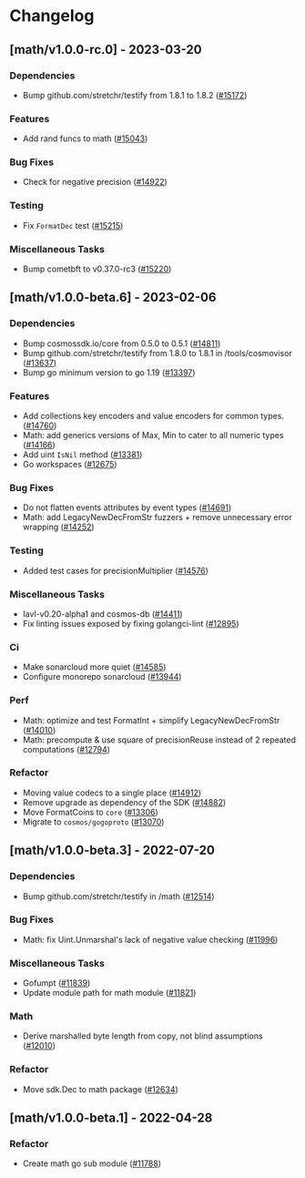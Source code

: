 <!--
Guiding Principles:

Changelogs are for humans, not machines.
There should be an entry for every single version.
The same types of changes should be grouped.
Versions and sections should be linkable.
The latest version comes first.
The release date of each version is displayed.
Mention whether you follow Semantic Versioning.

Usage:

Changelog entries are generated by git cliff ref: https://github.com/orhun/git-cliff
This can be run using "make changelog module=path/to/submodule tag=vx.y.z"

Each commit should be conventional, the following message groups are supported.

* feat: A new feature
* fix: A bug fix
* docs: Documentation only changes
* style: Changes that do not affect the meaning of the code (white-space, formatting, missing semi-colons, etc)
* refactor: A code change that neither fixes a bug nor adds a feature
* perf: A code change that improves performance
* test: Adding missing tests or correcting existing tests
* build: Changes that affect the build system or external dependencies (example scopes: go, npm)
* ci: Changes to our CI configuration files and scripts (example scopes: GH Actions)
* chore: Other changes that don't modify src or test files
* revert: Reverts a previous commit

When a change is made that affects the API or state machine, the commit message prefix should be suffixed with `!`.

Ref: https://github.com/commitizen/conventional-commit-types/blob/v3.0.0/index.json
-->

# Changelog

## [math/v1.0.0-rc.0] - 2023-03-20

### Dependencies

* Bump github.com/stretchr/testify from 1.8.1 to 1.8.2 ([#15172](https://github.com/cosmos/cosmos-sdk/issues/15172))

### Features

* Add rand funcs to math ([#15043](https://github.com/cosmos/cosmos-sdk/issues/15043))

### Bug Fixes

* Check for negative precision ([#14922](https://github.com/cosmos/cosmos-sdk/issues/14922))

### Testing

* Fix `FormatDec` test ([#15215](https://github.com/cosmos/cosmos-sdk/issues/15215))

### Miscellaneous Tasks

* Bump cometbft to v0.37.0-rc3 ([#15220](https://github.com/cosmos/cosmos-sdk/issues/15220))

## [math/v1.0.0-beta.6] - 2023-02-06

### Dependencies

* Bump cosmossdk.io/core from 0.5.0 to 0.5.1 ([#14811](https://github.com/cosmos/cosmos-sdk/issues/14811))
* Bump github.com/stretchr/testify from 1.8.0 to 1.8.1 in /tools/cosmovisor ([#13637](https://github.com/cosmos/cosmos-sdk/issues/13637))
* Bump go minimum version to go 1.19 ([#13397](https://github.com/cosmos/cosmos-sdk/issues/13397))

### Features

* Add collections key encoders and value encoders for common types. ([#14760](https://github.com/cosmos/cosmos-sdk/issues/14760))
* Math: add generics versions of Max, Min to cater to all numeric types ([#14166](https://github.com/cosmos/cosmos-sdk/issues/14166))
* Add uint `IsNil` method ([#13381](https://github.com/cosmos/cosmos-sdk/issues/13381))
* Go workspaces ([#12675](https://github.com/cosmos/cosmos-sdk/issues/12675))

### Bug Fixes

* Do not flatten events attributes by event types ([#14691](https://github.com/cosmos/cosmos-sdk/issues/14691))
* Math: add LegacyNewDecFromStr fuzzers + remove unnecessary error wrapping ([#14252](https://github.com/cosmos/cosmos-sdk/issues/14252))

### Testing

* Added test cases for precisionMultiplier ([#14576](https://github.com/cosmos/cosmos-sdk/issues/14576))

### Miscellaneous Tasks

* Iavl-v0.20-alpha1 and cosmos-db ([#14411](https://github.com/cosmos/cosmos-sdk/issues/14411))
* Fix linting issues exposed by fixing golangci-lint ([#12895](https://github.com/cosmos/cosmos-sdk/issues/12895))

### Ci

* Make sonarcloud more quiet ([#14585](https://github.com/cosmos/cosmos-sdk/issues/14585))
* Configure monorepo sonarcloud ([#13944](https://github.com/cosmos/cosmos-sdk/issues/13944))

### Perf

* Math: optimize and test FormatInt + simplify LegacyNewDecFromStr ([#14010](https://github.com/cosmos/cosmos-sdk/issues/14010))
* Math: precompute & use square of precisionReuse instead of 2 repeated computations ([#12794](https://github.com/cosmos/cosmos-sdk/issues/12794))

### Refactor

* Moving value codecs to a single place ([#14912](https://github.com/cosmos/cosmos-sdk/issues/14912))
* Remove upgrade as dependency of the SDK ([#14882](https://github.com/cosmos/cosmos-sdk/issues/14882))
* Move FormatCoins to `core` ([#13306](https://github.com/cosmos/cosmos-sdk/issues/13306))
* Migrate to `cosmos/gogoproto` ([#13070](https://github.com/cosmos/cosmos-sdk/issues/13070))

## [math/v1.0.0-beta.3] - 2022-07-20

### Dependencies

* Bump github.com/stretchr/testify in /math ([#12514](https://github.com/cosmos/cosmos-sdk/issues/12514))

### Bug Fixes

* Math: fix Uint.Unmarshal's lack of negative value checking ([#11996](https://github.com/cosmos/cosmos-sdk/issues/11996))

### Miscellaneous Tasks

* Gofumpt ([#11839](https://github.com/cosmos/cosmos-sdk/issues/11839))
* Update module path for math module ([#11821](https://github.com/cosmos/cosmos-sdk/issues/11821))

### Math

* Derive marshalled byte length from copy, not blind assumptions ([#12010](https://github.com/cosmos/cosmos-sdk/issues/12010))

### Refactor

* Move sdk.Dec to math package ([#12634](https://github.com/cosmos/cosmos-sdk/issues/12634))

## [math/v1.0.0-beta.1] - 2022-04-28

### Refactor

* Create math go sub module ([#11788](https://github.com/cosmos/cosmos-sdk/issues/11788))

<!-- generated by git-cliff -->
